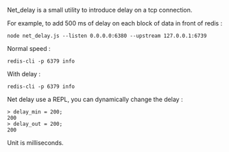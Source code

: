 
Net_delay is a small utility to introduce delay on a tcp connection.

For example, to add 500 ms of delay on each block of data in front of redis :

````
node net_delay.js --listen 0.0.0.0:6380 --upstream 127.0.0.1:6739
````

Normal speed :
````
redis-cli -p 6379 info
````

With delay :
````
redis-cli -p 6379 info
````

Net delay use a REPL, you can dynamically change the delay :
````
> delay_min = 200;
200
> delay_out = 200;
200

````

Unit is milliseconds.

